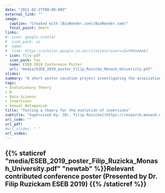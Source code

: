 ```yaml
---
date: "2021-02-27T00:00:00Z"
external_link: ""
image:
  caption: "Created with [BioRender.com](BioRender.com)"
  focal_point: Smart
links:
#- icon: google-scholar
#  icon_pack: ai
#  name: 
#  link: https://scholar.google.co.uk/citations?user=sIwtMXoAAAAJ
- icon: file-pdf
  icon_pack: fas
  name: ESEB 2019 Conference Poster
  url: "media/ESEB_2019_poster_Filip_Ruzicka_Monash_University.pdf" 
slides: 
summary: "A short winter vacation project investigating the association between inversions and sexually anatogistic genes, supervised by: [Dr. Filip Ruzicka](https://research.monash.edu/en/persons/filip-ruzicka) and [Dr. Tim Connallon](https://connallonresearch.wordpress.com/) (June 2019)  "
tags:
- Evolutionary Theory
- R
- Data Science
- Inversions
- Sexual Antagonism 
title: "Testing a theory for the evolution of inversions"
subtitle: "Supervised by: [Dr. Filip Ruzicka](https://research.monash.edu/en/persons/filip-ruzicka) and [Dr. Tim Connallon](https://connallonresearch.wordpress.com/)"
url_code: ""
url_pdf: 
#url_slides: " "
url_video: 
---
```


## {{% staticref "media/ESEB_2019_poster_Filip_Ruzicka_Monash_University.pdf" "newtab" %}}Relevant contributed conference poster (Presented by Dr. Filip Ruzickam ESEB 2019) {{% /staticref %}}

